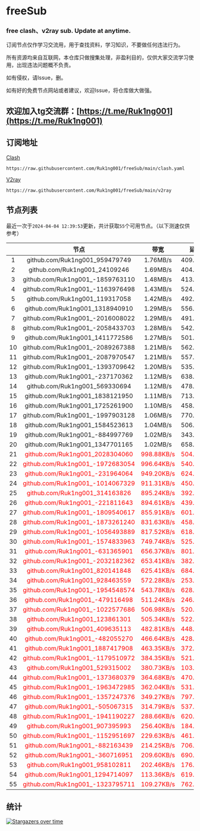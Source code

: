 # freeSub
### free clash、v2ray sub. Update at anytime.

订阅节点仅作学习交流用，用于查找资料，学习知识，不要做任何违法行为。

所有资源均来自互联网，本仓库只做搜集处理，非盈利目的，仅供大家交流学习使用，出现违法问题概不负责。

如有侵权，请Issue，删。

如有好的免费节点网站或者建议，欢迎Issue，将仓库做大做强。

## 欢迎加入tg交流群：[https://t.me/Ruk1ng001](https://t.me/Ruk1ng001)

## 订阅地址
[Clash](https://raw.githubusercontent.com/Ruk1ng001/freeSub/main/clash.yaml)
```
https://raw.githubusercontent.com/Ruk1ng001/freeSub/main/clash.yaml
```
[V2ray](https://raw.githubusercontent.com/Ruk1ng001/freeSub/main/v2ray)
```
https://raw.githubusercontent.com/Ruk1ng001/freeSub/main/v2ray
```

## 节点列表

最近一次于`2024-04-04 12:39:53`更新，共计获取`55`个可用节点。（以下测速仅供参考）

|  | 节点 | 带宽 | 延迟 |
|:-:|:--:|:--:|:--:|
 | 1 | github.com/Ruk1ng001_959479749 | 1.76MB/s | 409.00ms |
 | 2 | github.com/Ruk1ng001_24109246 | 1.69MB/s | 404.00ms |
 | 3 | github.com/Ruk1ng001_-1859763110 | 1.48MB/s | 413.00ms |
 | 4 | github.com/Ruk1ng001_-1163976498 | 1.43MB/s | 524.00ms |
 | 5 | github.com/Ruk1ng001_119317058 | 1.42MB/s | 492.00ms |
 | 6 | github.com/Ruk1ng001_1318940910 | 1.29MB/s | 556.00ms |
 | 7 | github.com/Ruk1ng001_-2016008022 | 1.29MB/s | 491.00ms |
 | 8 | github.com/Ruk1ng001_-2058433703 | 1.28MB/s | 542.00ms |
 | 9 | github.com/Ruk1ng001_1411772586 | 1.27MB/s | 501.00ms |
 | 10 | github.com/Ruk1ng001_-2089267388 | 1.21MB/s | 562.00ms |
 | 11 | github.com/Ruk1ng001_-2087970547 | 1.21MB/s | 557.00ms |
 | 12 | github.com/Ruk1ng001_-1393709642 | 1.20MB/s | 535.00ms |
 | 13 | github.com/Ruk1ng001_-237170362 | 1.12MB/s | 638.00ms |
 | 14 | github.com/Ruk1ng001_569330694 | 1.12MB/s | 478.00ms |
 | 15 | github.com/Ruk1ng001_1838121950 | 1.11MB/s | 713.00ms |
 | 16 | github.com/Ruk1ng001_1725261900 | 1.10MB/s | 458.00ms |
 | 17 | github.com/Ruk1ng001_-1997903128 | 1.06MB/s | 770.00ms |
 | 18 | github.com/Ruk1ng001_1584523613 | 1.04MB/s | 506.00ms |
 | 19 | github.com/Ruk1ng001_-884997769 | 1.02MB/s | 343.00ms |
 | 20 | github.com/Ruk1ng001_1347701165 | 1.02MB/s | 658.00ms |
 | 21 | <font color=red>github.com/Ruk1ng001_2028304060</font> | <font color=red>998.88KB/s</font> | <font color=red>504.00ms</font> |
 | 22 | <font color=red>github.com/Ruk1ng001_-1972683054</font> | <font color=red>996.64KB/s</font> | <font color=red>540.00ms</font> |
 | 23 | <font color=red>github.com/Ruk1ng001_-231964064</font> | <font color=red>949.20KB/s</font> | <font color=red>624.00ms</font> |
 | 24 | <font color=red>github.com/Ruk1ng001_-1014067329</font> | <font color=red>911.31KB/s</font> | <font color=red>450.00ms</font> |
 | 25 | <font color=red>github.com/Ruk1ng001_314163826</font> | <font color=red>895.24KB/s</font> | <font color=red>392.00ms</font> |
 | 26 | <font color=red>github.com/Ruk1ng001_-221811643</font> | <font color=red>894.61KB/s</font> | <font color=red>439.00ms</font> |
 | 27 | <font color=red>github.com/Ruk1ng001_-1809540617</font> | <font color=red>855.91KB/s</font> | <font color=red>601.00ms</font> |
 | 28 | <font color=red>github.com/Ruk1ng001_-1873261240</font> | <font color=red>831.63KB/s</font> | <font color=red>458.00ms</font> |
 | 29 | <font color=red>github.com/Ruk1ng001_-1056493889</font> | <font color=red>817.52KB/s</font> | <font color=red>618.00ms</font> |
 | 30 | <font color=red>github.com/Ruk1ng001_-1574833963</font> | <font color=red>749.74KB/s</font> | <font color=red>525.00ms</font> |
 | 31 | <font color=red>github.com/Ruk1ng001_-631365901</font> | <font color=red>656.37KB/s</font> | <font color=red>801.00ms</font> |
 | 32 | <font color=red>github.com/Ruk1ng001_-2032182362</font> | <font color=red>653.41KB/s</font> | <font color=red>382.00ms</font> |
 | 33 | <font color=red>github.com/Ruk1ng001_820141848</font> | <font color=red>625.41KB/s</font> | <font color=red>684.00ms</font> |
 | 34 | <font color=red>github.com/Ruk1ng001_928463559</font> | <font color=red>572.28KB/s</font> | <font color=red>253.00ms</font> |
 | 35 | <font color=red>github.com/Ruk1ng001_-1954548574</font> | <font color=red>543.78KB/s</font> | <font color=red>628.00ms</font> |
 | 36 | <font color=red>github.com/Ruk1ng001_-479116498</font> | <font color=red>511.24KB/s</font> | <font color=red>246.00ms</font> |
 | 37 | <font color=red>github.com/Ruk1ng001_-1022577686</font> | <font color=red>506.98KB/s</font> | <font color=red>520.00ms</font> |
 | 38 | <font color=red>github.com/Ruk1ng001_123861301</font> | <font color=red>505.34KB/s</font> | <font color=red>522.00ms</font> |
 | 39 | <font color=red>github.com/Ruk1ng001_409635113</font> | <font color=red>482.81KB/s</font> | <font color=red>448.00ms</font> |
 | 40 | <font color=red>github.com/Ruk1ng001_-482055270</font> | <font color=red>466.64KB/s</font> | <font color=red>428.00ms</font> |
 | 41 | <font color=red>github.com/Ruk1ng001_1887417908</font> | <font color=red>463.35KB/s</font> | <font color=red>372.00ms</font> |
 | 42 | <font color=red>github.com/Ruk1ng001_-1179510972</font> | <font color=red>384.35KB/s</font> | <font color=red>521.00ms</font> |
 | 43 | <font color=red>github.com/Ruk1ng001_529315002</font> | <font color=red>380.73KB/s</font> | <font color=red>103.00ms</font> |
 | 44 | <font color=red>github.com/Ruk1ng001_-1373680379</font> | <font color=red>364.68KB/s</font> | <font color=red>470.00ms</font> |
 | 45 | <font color=red>github.com/Ruk1ng001_-1963472985</font> | <font color=red>362.04KB/s</font> | <font color=red>531.00ms</font> |
 | 46 | <font color=red>github.com/Ruk1ng001_-1357247376</font> | <font color=red>349.27KB/s</font> | <font color=red>797.00ms</font> |
 | 47 | <font color=red>github.com/Ruk1ng001_-505067315</font> | <font color=red>314.79KB/s</font> | <font color=red>537.00ms</font> |
 | 48 | <font color=red>github.com/Ruk1ng001_-1941190227</font> | <font color=red>288.66KB/s</font> | <font color=red>620.00ms</font> |
 | 49 | <font color=red>github.com/Ruk1ng001_907395993</font> | <font color=red>256.40KB/s</font> | <font color=red>184.00ms</font> |
 | 50 | <font color=red>github.com/Ruk1ng001_-1152951697</font> | <font color=red>229.63KB/s</font> | <font color=red>461.00ms</font> |
 | 51 | <font color=red>github.com/Ruk1ng001_-882163439</font> | <font color=red>214.25KB/s</font> | <font color=red>706.00ms</font> |
 | 52 | <font color=red>github.com/Ruk1ng001_-360716951</font> | <font color=red>209.60KB/s</font> | <font color=red>690.00ms</font> |
 | 53 | <font color=red>github.com/Ruk1ng001_958102811</font> | <font color=red>202.46KB/s</font> | <font color=red>176.00ms</font> |
 | 54 | <font color=red>github.com/Ruk1ng001_1294714097</font> | <font color=red>113.36KB/s</font> | <font color=red>619.00ms</font> |
 | 55 | <font color=red>github.com/Ruk1ng001_-1323795711</font> | <font color=red>109.27KB/s</font> | <font color=red>762.00ms</font> |


## 统计

[![Stargazers over time](https://starchart.cc/Ruk1ng001/freeSub.svg)](https://starchart.cc/Ruk1ng001/freeSub)
